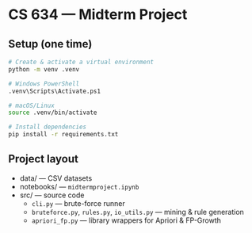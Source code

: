 # CS 634 — Midterm Project 

## Setup (one time)

```bash
# Create & activate a virtual environment
python -m venv .venv

# Windows PowerShell
.venv\Scripts\Activate.ps1

# macOS/Linux
source .venv/bin/activate

# Install dependencies
pip install -r requirements.txt
```

## Project layout
- data/ — CSV datasets 
- notebooks/ — `midtermproject.ipynb` 
- src/ — source code  
  - `cli.py` — brute-force runner 
  - `bruteforce.py`, `rules.py`, `io_utils.py` — mining & rule generation  
  - `apriori_fp.py` — library wrappers for Apriori & FP-Growth 
